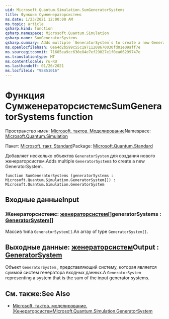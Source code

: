 ```yaml
---
uid: Microsoft.Quantum.Simulation.SumGeneratorSystems
title: Функция Сумженераторсистемс
ms.date: 1/23/2021 12:00:00 AM
ms.topic: article
qsharp.kind: function
qsharp.namespace: Microsoft.Quantum.Simulation
qsharp.name: SumGeneratorSystems
qsharp.summary: Adds multiple `GeneratorSystem`s to create a new GeneratorSystem.
ms.openlocfilehash: 0e64d2b599c55c19711208670030fd01e09aff7e
ms.sourcegitcommit: 71605ea9cc630e84e7ef29027e1f0ea06299747e
ms.translationtype: MT
ms.contentlocale: ru-RU
ms.lasthandoff: 01/26/2021
ms.locfileid: "98851016"
---
```

# <a name="sumgeneratorsystems-function"></a><span data-ttu-id="cccc0-102">Функция Сумженераторсистемс</span><span class="sxs-lookup"><span data-stu-id="cccc0-102">SumGeneratorSystems function</span></span>

<span data-ttu-id="cccc0-103">Пространство имен: [Microsoft. тактов. Моделирование](xref:Microsoft.Quantum.Simulation)</span><span class="sxs-lookup"><span data-stu-id="cccc0-103">Namespace: [Microsoft.Quantum.Simulation](xref:Microsoft.Quantum.Simulation)</span></span>

<span data-ttu-id="cccc0-104">Пакет: [Microsoft. такт. Standard](https://nuget.org/packages/Microsoft.Quantum.Standard)</span><span class="sxs-lookup"><span data-stu-id="cccc0-104">Package: [Microsoft.Quantum.Standard](https://nuget.org/packages/Microsoft.Quantum.Standard)</span></span>


<span data-ttu-id="cccc0-105">Добавляет несколько объектов `GeneratorSystem` для создания нового женераторсистем.</span><span class="sxs-lookup"><span data-stu-id="cccc0-105">Adds multiple `GeneratorSystem`s to create a new GeneratorSystem.</span></span>

```qsharp
function SumGeneratorSystems (generatorSystems : Microsoft.Quantum.Simulation.GeneratorSystem[]) : Microsoft.Quantum.Simulation.GeneratorSystem
```


## <a name="input"></a><span data-ttu-id="cccc0-106">Входные данные</span><span class="sxs-lookup"><span data-stu-id="cccc0-106">Input</span></span>

### <a name="generatorsystems--generatorsystem"></a><span data-ttu-id="cccc0-107">Женераторсистемс: [женераторсистем](xref:Microsoft.Quantum.Simulation.GeneratorSystem)[]</span><span class="sxs-lookup"><span data-stu-id="cccc0-107">generatorSystems : [GeneratorSystem](xref:Microsoft.Quantum.Simulation.GeneratorSystem)[]</span></span>

<span data-ttu-id="cccc0-108">Массив типа `GeneratorSystem[]`.</span><span class="sxs-lookup"><span data-stu-id="cccc0-108">An array of type `GeneratorSystem[]`.</span></span>



## <a name="output--generatorsystem"></a><span data-ttu-id="cccc0-109">Выходные данные: [женераторсистем](xref:Microsoft.Quantum.Simulation.GeneratorSystem)</span><span class="sxs-lookup"><span data-stu-id="cccc0-109">Output : [GeneratorSystem](xref:Microsoft.Quantum.Simulation.GeneratorSystem)</span></span>

<span data-ttu-id="cccc0-110">Объект `GeneratorSystem` , представляющий систему, которая является суммой систем генератора входных данных.</span><span class="sxs-lookup"><span data-stu-id="cccc0-110">A `GeneratorSystem` representing a system that is the sum of the input generator systems.</span></span>

## <a name="see-also"></a><span data-ttu-id="cccc0-111">См. также:</span><span class="sxs-lookup"><span data-stu-id="cccc0-111">See Also</span></span>

- [<span data-ttu-id="cccc0-112">Microsoft. тактов. моделирование. Женераторсистем</span><span class="sxs-lookup"><span data-stu-id="cccc0-112">Microsoft.Quantum.Simulation.GeneratorSystem</span></span>](xref:Microsoft.Quantum.Simulation.GeneratorSystem)